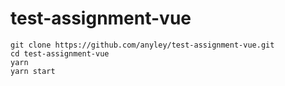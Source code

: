 # test-assignment-vue

```
git clone https://github.com/anyley/test-assignment-vue.git
cd test-assignment-vue
yarn
yarn start
```
